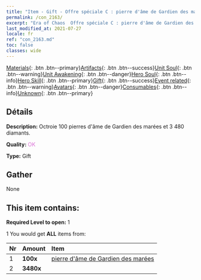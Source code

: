 ```yaml
---
title: "Item - Gift - Offre spéciale C : pierre d'âme de Gardien des marées"
permalink: /con_2163/
excerpt: "Era of Chaos  Offre spéciale C : pierre d'âme de Gardien des marées"
last_modified_at: 2021-07-27
locale: fr
ref: "con_2163.md"
toc: false
classes: wide
---
```

 [Materials](/ItemsFR/){: .btn .btn--primary}[Artifacts](/ItemsFR/Artifacts/){: .btn .btn--success}[Unit Soul](/ItemsFR/UnitSoul/){: .btn .btn--warning}[Unit Awakening](/ItemsFR/UnitAwakening/){: .btn .btn--danger}[Hero Soul](/ItemsFR/HeroSoul/){: .btn .btn--info}[Hero Skill](/ItemsFR/HeroSkill/){: .btn .btn--primary}[Gift](/ItemsFR/Gift/){: .btn .btn--success}[Event related](/ItemsFR/Events/){: .btn .btn--warning}[Avatars](/ItemsFR/Avatars/){: .btn .btn--danger}[Consumables](/ItemsFR/Consumables/){: .btn .btn--info}[Unknown](/ItemsFR/Unknown/){: .btn .btn--primary}

## Détails
 **Description:** Octroie 100 pierres d'âme de Gardien des marées et 3 480 diamants.

 **Quality:** <span style="color: #DA70D6">OK</span>

 **Type:** Gift

## Gather

  None

## This item contains:

 **Required Level to open:** 1

 1 You would get **ALL** items  from:

  | Nr | Amount |     Item    |
  |:---|:-------|:------------|
  | 1 |  **100x** | [pierre d'âme de Gardien des marées](/ItemsFR/unt_352/) |  | 
  | 2 |  **3480x** | <i class="fas fa-gem"/> |  | 
